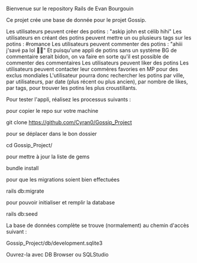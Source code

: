 Bienvenue sur le repository Rails de Evan Bourgouin

Ce projet crée une base de donnée pour le projet Gossip.

Les utilisateurs peuvent créer des potins : "askip john est célib hihi"
Les utilisateurs en créant des potins peuvent mettre un ou plusieurs tags sur les potins : #romance
Les utilisateurs peuvent commenter des potins : "ahiii j'savé pa lol 💁‍♂️"
Et puisqu'une appli de potins sans un système BG de commentaire serait bidon, on va faire en sorte qu'il est possible de commenter des commentaires
Les utilisateurs peuvent liker des potins
Les utilisateurs peuvent contacter leur commères favories en MP pour des exclus mondiales
L'utilisateur pourra donc rechercher les potins par ville, par utilisateurs, par date (plus récent ou plus ancien), par nombre de likes, par tags, pour trouver les potins les plus croustillants.

Pour tester l'appli, réalisez les processus suivants :

pour copier le repo sur votre machine

git clone https://github.com/Cyran0/Gossip_Project

pour se déplacer dans le bon dossier

cd Gossip_Project/

pour mettre à jour la liste de gems

bundle install

pour que les migrations soient bien effectuées

rails db:migrate

pour pouvoir initialiser et remplir la database

rails db:seed

La base de données complète se trouve (normalement) au chemin d'accès suivant :

Gossip_Project/db/development.sqlite3

Ouvrez-la avec DB Browser ou SQLStudio
